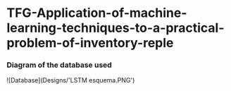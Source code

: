 # TFG-Application-of-machine-learning-techniques-to-a-practical-problem-of-inventory-reple
### Diagram of the database used
![Database](Designs/'LSTM esquema.PNG')
